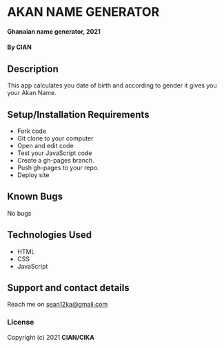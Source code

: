 # AKAN NAME GENERATOR
#### Ghanaian name generator, 2021
#### By **CIAN**
## Description
This app calculates you date of birth and according to gender it gives you your Akan Name.
## Setup/Installation Requirements
* Fork code
* Git clone to your computer
* Open and edit code
* Test your JavaScript code
* Create a gh-pages branch.
* Push gh-pages to your repo.
* Deploy site
## Known Bugs
No bugs
## Technologies Used
* HTML
* CSS
* JavaScript
## Support and contact details
Reach me on sean12ka@gmail.com
### License

Copyright (c) 2021 **CIAN/CIKA**